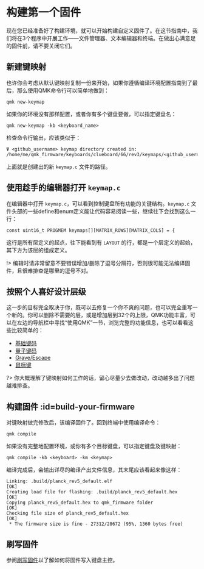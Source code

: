 # 构建第一个固件

<!---
  original document: 0.15.12:docs/newbs_building_firmware.md
  git diff 0.15.12 HEAD -- docs/newbs_building_firmware.md | cat
-->

现在您已经准备好了构建环境，就可以开始构建自定义固件了。在这节指南中，我们将在3个程序中开展工作——文件管理器、文本编辑器和终端。在做出心满意足的固件前，请不要关闭它们。
## 新建键映射

也许你会考虑从默认键映射复制一份来开始，如果你遵循编译环境配置指南到了最后，那么使用QMK命令行可以简单地做到：

    qmk new-keymap

如果你的环境没有那样配置，或者你有多个键盘要做，可以指定键盘名：

    qmk new-keymap -kb <keyboard_name>

检查命令行输出，应该类似于：

    Ψ <github_username> keymap directory created in: /home/me/qmk_firmware/keyboards/clueboard/66/rev3/keymaps/<github_username>

上面就是创建出的新 `keymap.c` 文件的路径。

## 使用趁手的编辑器打开 `keymap.c`

在编辑器中打开 `keymap.c`，可以看到控制键盘所有功能的关键结构。`keymap.c` 文件头部的一些define和enum定义能让代码容易阅读一些，继续往下会找到这么一行：

    const uint16_t PROGMEM keymaps[][MATRIX_ROWS][MATRIX_COLS] = {

这行是所有层定义的起点，往下能看到有 `LAYOUT` 的行，都是一个层定义的起始，其下方为该层的组成定义。

!> 编辑时请非常留意不要错误增加/删除了逗号分隔符，否则很可能无法编译固件，且很难排查是哪里的逗号不对。

## 按照个人喜好设计层级

这一步的目标完全取决于你，既可以去修复一个你不爽的问题，也可以完全重写一个新的。你可以删除不需要的层，或是增加层到32个的上限，QMK功能丰富，可以在左边的导航栏中寻找“使用QMK”一节，浏览完整的功能信息，也可以看看这些比较简单的：

* [基础键码](zh-cn/keycodes_basic)
* [量子键码](zh-cn/quantum_keycodes)
* [Grave/Escape](zh-cn/feature_grave_esc)
* [鼠标键](zh-cn/feature_mouse_keys)

?> 你大概理解了键映射如何工作的话，留心尽量少去做改动，改动越多出了问题越难排查。

## 构建固件 :id=build-your-firmware

对键映射做完修改后，该编译固件了。回到终端中使用编译命令：

    qmk compile

如果没有完整地配置环境，或你有多个目标键盘，可以指定键盘及键映射：

    qmk compile -kb <keyboard> -km <keymap>

编译完成后，会输出详尽的编译产出文件信息，其末尾应该看起来像这样：

```
Linking: .build/planck_rev5_default.elf                                                             [OK]
Creating load file for flashing: .build/planck_rev5_default.hex                                     [OK]
Copying planck_rev5_default.hex to qmk_firmware folder                                              [OK]
Checking file size of planck_rev5_default.hex                                                       [OK]
 * The firmware size is fine - 27312/28672 (95%, 1360 bytes free)
```

## 刷写固件

参阅[刷写固件](zh-cn/newbs_flashing)以了解如何将固件写入键盘主控。
